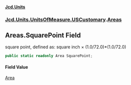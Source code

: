 #### [Jcd.Units](index.md 'index')
### [Jcd.Units.UnitsOfMeasure.USCustomary](Jcd.Units.UnitsOfMeasure.USCustomary.md 'Jcd.Units.UnitsOfMeasure.USCustomary').[Areas](Areas.md 'Jcd.Units.UnitsOfMeasure.USCustomary.Areas')

## Areas.SquarePoint Field

square point, defined as: square inch × (1.0/72.0)*(1.0/72.0)

```csharp
public static readonly Area SquarePoint;
```

#### Field Value
[Area](Area.md 'Jcd.Units.UnitTypes.Area')